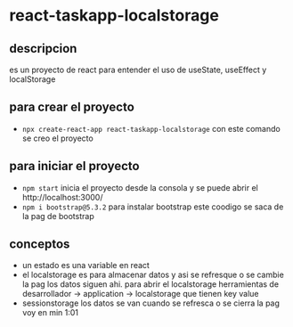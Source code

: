 # react-taskapp-localstorage

## descripcion
es un proyecto de react para entender el uso de useState, useEffect y localStorage

## para crear el proyecto
- `npx create-react-app react-taskapp-localstorage` con este comando se creo el proyecto


## para iniciar el proyecto
- `npm start` inicia el proyecto desde la consola y se puede abrir el http://localhost:3000/
- `npm i bootstrap@5.3.2`  para instalar bootstrap este coodigo se saca de la pag de bootstrap

## conceptos
- un estado es una variable en react
- el localstorage es para almacenar datos y asi se refresque o se cambie la pag los datos siguen ahi. para abrir el localstorage  herramientas de desarrollador -> application -> localstorage que tienen key value
- sessionstorage los datos se van cuando se refresca o se cierra la pag
voy en min 1:01
